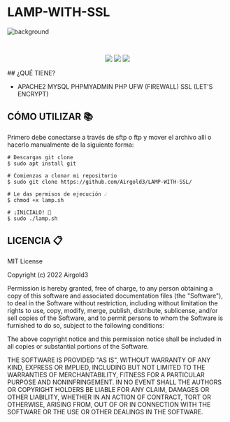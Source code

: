 # LAMP-WITH-SSL

![background](https://user-images.githubusercontent.com/62146446/152696670-7ed7ae40-04f7-42a9-9699-06447522e14c.gif)


<br>
<div align="center">
  
<img src="https://img.shields.io/badge/OS-Ubuntu 20.04-orange?style=for-the-badge&logo=linux"> <img src="https://img.shields.io/badge/Autor-airgold3-blue?logo=github&style=for-the-badge"> <img src="https://img.shields.io/badge/Licencia-MIT-brightgreen?style=for-the-badge&logo="> 
</div>
## ¿QUÉ TIENE?
<ul>
  <li>
    APACHE2
    MYSQL
    PHPMYADMIN
    PHP
    UFW (FIREWALL)
    SSL (LET'S ENCRYPT)
  </li>
</ul>

## CÓMO UTILIZAR 📚
Primero debe conectarse a través de sftp o ftp y mover el archivo allí o hacerlo manualmente de la siguiente forma:
<br>
```
# Descargas git clone
$ sudo apt install git

# Comienzas a clonar mi repositorio
$ sudo git clone https://github.com/Airgold3/LAMP-WITH-SSL/

# Le das permisos de ejecución ☄️
$ chmod +x lamp.sh

# ¡INíCIALO! 🚀 
$ sudo ./lamp.sh
```

## LICENCIA 📋 
MIT License 

Copyright (c) 2022 Airgold3

Permission is hereby granted, free of charge, to any person obtaining a copy
of this software and associated documentation files (the "Software"), to deal
in the Software without restriction, including without limitation the rights
to use, copy, modify, merge, publish, distribute, sublicense, and/or sell
copies of the Software, and to permit persons to whom the Software is
furnished to do so, subject to the following conditions:

The above copyright notice and this permission notice shall be included in all
copies or substantial portions of the Software.

THE SOFTWARE IS PROVIDED "AS IS", WITHOUT WARRANTY OF ANY KIND, EXPRESS OR
IMPLIED, INCLUDING BUT NOT LIMITED TO THE WARRANTIES OF MERCHANTABILITY,
FITNESS FOR A PARTICULAR PURPOSE AND NONINFRINGEMENT. IN NO EVENT SHALL THE
AUTHORS OR COPYRIGHT HOLDERS BE LIABLE FOR ANY CLAIM, DAMAGES OR OTHER
LIABILITY, WHETHER IN AN ACTION OF CONTRACT, TORT OR OTHERWISE, ARISING FROM,
OUT OF OR IN CONNECTION WITH THE SOFTWARE OR THE USE OR OTHER DEALINGS IN THE
SOFTWARE.
